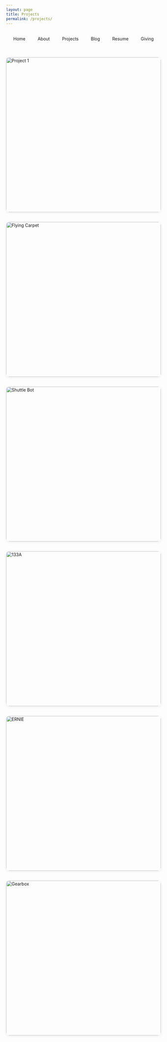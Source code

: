 ```yaml
---
layout: page
title: Projects
permalink: /projects/
---
```


<!-- Navigation Header -->
<div class="nav-link" style="width: 100%; padding: 20px 0; display: flex; justify-content: center; border-bottom: 2px solid var(--primary-text-color); margin-bottom: 30px;">
  <ul style="display: flex; gap: 20px; padding: 0; list-style: none; margin: 0;">
    <li style="display: inline;">
      <a href="/" style="text-decoration: none; color: var(--primary-text-color); padding: 5px 10px; border-radius: 4px; transition: background-color 0.2s;">Home</a>
    </li>
    <li style="display: inline;">
      <a href="/about/" style="text-decoration: none; color: var(--primary-text-color); padding: 5px 10px; border-radius: 4px; transition: background-color 0.2s;">About</a>
    </li>
    <li style="display: inline;">
      <a href="/projects/" style="text-decoration: none; color: var(--primary-text-color); padding: 5px 10px; border-radius: 4px; transition: background-color 0.2s;">Projects</a>
    </li>
    <li style="display: inline;">
      <a href="/blog/" style="text-decoration: none; color: var(--primary-text-color); padding: 5px 10px; border-radius: 4px; transition: background-color 0.2s;">Blog</a>
    </li>
    <li style="display: inline;">
      <a href="/DG_Resume.pdf" style="text-decoration: none; color: var(--primary-text-color); padding: 5px 10px; border-radius: 4px; transition: background-color 0.2s;">Resume</a>
    </li>
    <li style="display: inline;">
      <a href="/giving/" style="text-decoration: none; color: var(--primary-text-color); padding: 5px 10px; border-radius: 4px; transition: background-color 0.2s;">Giving</a>
    </li>
  </ul>
</div>

<div class="projects-grid">
  <a href="/projects/LARY/" class="project-image-link">
    <img src="https://diego-0303.github.io/images/LARY1.jpeg" alt="Project 1">
  </a>
  <a href="/projects/flying-carpet/" class="project-image-link">
    <img src="https://diego-0303.github.io/images/FLYING_CARPET1.jpeg" alt="Flying Carpet">
  </a>
  <a href="/projects/shuttlebot/" class="project-image-link">
    <img src="https://diego-0303.github.io/images/SHUTTLEBOT.JPG" alt="Shuttle Bot">
  </a>
  <a href="/projects/ME133A/" class="project-image-link">
    <img src="https://diego-0303.github.io/images/133A.png" alt="133A">
  </a>
  <a href="/projects/ERNIE/" class="project-image-link">
    <img src="https://diego-0303.github.io/images/ERNIE.png" alt="ERNIE">
  </a>
  <a href="/projects/gearbox/" class="project-image-link">
    <img src="https://diego-0303.github.io/images/GEARBOX.jpeg" alt="Gearbox">
  </a>
  <!--
  <a href="#" class="project-image-link">
    <img src="https://diego-0303.github.io/images/PET_TOY.png" alt="Pet toy">
  </a>
  -->
</div>

<style>
.projects-grid {
  display: grid;
  grid-template-columns: repeat(auto-fit, minmax(260px, 1fr));
  gap: 2rem;
  margin-top: 2rem;
}
.project-image-link {
  display: block;
  width: 100%;
  aspect-ratio: 1 / 1;
  overflow: hidden;
  border-radius: 10px;
  box-shadow: 0 2px 8px rgba(0,0,0,0.07);
  transition: transform 0.15s, box-shadow 0.15s;
}
.project-image-link:hover {
  transform: translateY(-4px) scale(1.03);
  box-shadow: 0 4px 16px rgba(0,0,0,0.12);
}
.project-image-link img {
  width: 100%;
  height: 100%;
  object-fit: cover;
  display: block;
}
</style> 